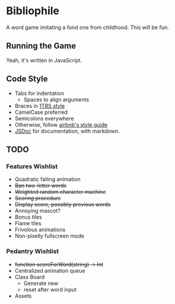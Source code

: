 # Bibliophile

A word game imitating a fond one from childhood. This will be fun.

## Running the Game

Yeah, it's written in JavaScript.

## Code Style

- Tabs for indentation
	- Spaces to align arguments
- Braces in [1TBS style](https://en.wikipedia.org/wiki/Indent_style#Variant:_1TBS)
- CamelCase preferred
- Semicolons everywhere
- Otherwise, follow [airbnb's style guide](https://github.com/airbnb/javascript)
- [JSDoc](http://usejsdoc.org) for documentation, with markdown.

## TODO

### Features Wishlist

- Quadratic falling animation
- ~~Ban two-letter words~~
- ~~Weighted random character machine~~
- ~~Scoring procedure~~
- ~~Display score, possibly previous words~~
- Annoying mascot?
- Bonus tiles
- Flame tiles
- Frivolous animations
- Non-pixelly fullscreen mode

### Pedantry Wishlist

- ~~function scoreForWord(string) -> Int~~
- Centralized animation queue
- Class Board
	- Generate new
	- reset after word input
- Assets
